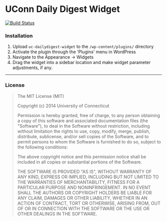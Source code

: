 UConn Daily Digest Widget
===========================

[![Build Status](https://travis-ci.org/uconn/uc-dailydigest-widget.svg?branch=master)](https://travis-ci.org/uconn/uc-dailydigest-widget)

### Installation

1. Upload `uc-dailydigest-widget` to the `/wp-content/plugins/` directory
1. Activate the plugin through the 'Plugins' menu in WordPress
1. Navigate to the Appearance -> Widgets
1. Drag the widget into a sidebar location and make widget parameter adjustments, if any.

---

### License

> The MIT License (MIT)
>
> Copyright (c) 2014 University of Connecticut
>
> Permission is hereby granted, free of charge, to any person obtaining a copy
> of this software and associated documentation files (the "Software"), to deal
> in the Software without restriction, including without limitation the rights
> to use, copy, modify, merge, publish, distribute, sublicense, and/or sell
> copies of the Software, and to permit persons to whom the Software is
> furnished to do so, subject to the following conditions:
>
> The above copyright notice and this permission notice shall be included in all
> copies or substantial portions of the Software.
>
> THE SOFTWARE IS PROVIDED "AS IS", WITHOUT WARRANTY OF ANY KIND, EXPRESS OR
> IMPLIED, INCLUDING BUT NOT LIMITED TO THE WARRANTIES OF MERCHANTABILITY,
> FITNESS FOR A PARTICULAR PURPOSE AND NONINFRINGEMENT. IN NO EVENT SHALL THE
> AUTHORS OR COPYRIGHT HOLDERS BE LIABLE FOR ANY CLAIM, DAMAGES OR OTHER
> LIABILITY, WHETHER IN AN ACTION OF CONTRACT, TORT OR OTHERWISE, ARISING FROM,
> OUT OF OR IN CONNECTION WITH THE SOFTWARE OR THE USE OR OTHER DEALINGS IN THE
> SOFTWARE.
